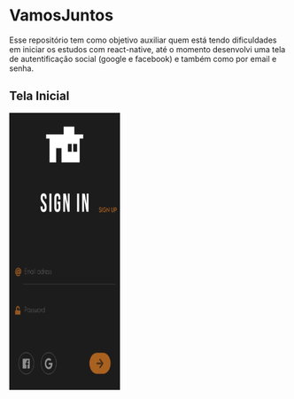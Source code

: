 # VamosJuntos
Esse repositório tem como objetivo auxiliar quem está tendo dificuldades em iniciar os estudos com react-native, até o momento desenvolvi uma tela de autentificação social (google e facebook) e também como por email e senha.


## Tela Inicial 
<img src="https://github.com/PabloProta/VamosJuntos/blob/master/Login.png" width="200" height="500" />
